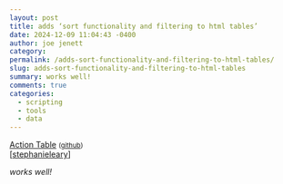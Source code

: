 ```yaml
---
layout: post
title: adds ‘sort functionality and filtering to html tables’
date: 2024-12-09 11:04:43 -0400
author: joe jenett
category: 
permalink: /adds-sort-functionality-and-filtering-to-html-tables/
slug: adds-sort-functionality-and-filtering-to-html-tables
summary: works well!
comments: true
categories:
  - scripting
  - tools
  - data
---
```

<a title="Action Table: HTML Web Component" href="https://colinaut.github.io/action-table/">Action Table</a> <small>(<a href="https://github.com/colinaut/action-table">github</a>)</small><br>[<a title="source" href="https://pinboard.in/u:stephanieleary">stephanieleary</a>]

<em>works well!</em>

<a href="https://brid.gy/publish/mastodon"></a>